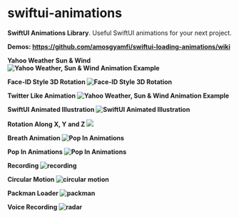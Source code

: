 # swiftui-animations
<strong>SwiftUI Animations Library</strong>. Useful SwiftUI animations for your next project. 

<strong>Demos: https://github.com/amosgyamfi/swiftui-loading-animations/wiki</strong>

<strong>Yahoo Weather Sun & Wind<strong>
<img src="https://github.com/amosgyamfi/swiftui-loading-animations/blob/master/sun_and_wind.gif" alt="Yahoo Weather, Sun & Wind Animation Example">
 
 <strong>Face-ID Style 3D Rotation<strong>
<img src="https://github.com/amosgyamfi/swiftui-animation-library/blob/master/face-id_style_3d_rotation.gif" alt="Face-ID Style 3D Rotation">
 
<strong>Twitter Like Animation<strong>
<img src="https://github.com/amosgyamfi/swiftui-animation-library/blob/master/twitter_like.gif" alt="Yahoo Weather, Sun & Wind Animation Example">

<strong>SwiftUI Animated Illustration<strong>
<img src="https://github.com/amosgyamfi/swiftui-animation-library/blob/master/animated_illustrations.gif" alt="SwiftUI Animated Illustration">
 
<strong>Rotation Along X, Y and Z<strong>
<img src=" https://github.com/amosgyamfi/swiftui-animation-library/blob/master/how_to_3D_rotate.gif">
 
<strong>Breath Animation<strong>
<img src="https://github.com/amosgyamfi/swiftui-animation-library/blob/master/breath.gif" alt="Pop In Animations">


<strong>Pop In Animations<strong>
<img src="https://github.com/amosgyamfi/swiftui-animation-library/blob/master/popIn.gif" alt="Pop In Animations">

<strong>Recording</strong>
<img src="https://github.com/amosgyamfi/swiftui-animation-library/blob/master/recording.gif" alt="recording">

<strong>Circular Motion</strong>
<img src="https://github.com/amosgyamfi/swiftui-animation-library/blob/master/circular_motion_with_blur.gif" alt="circular motion">

<strong>Packman Loader</strong>
<img src="https://github.com/amosgyamfi/swiftui-loading-animations/blob/master/swiftUI_pacman_twitter.gif" alt="packman">


<strong>Voice Recording</strong>
<img src="https://github.com/amosgyamfi/swiftui-loading-animations/blob/master/voice_recording.gif" alt="radar">





